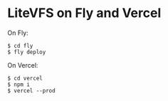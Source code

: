 # LiteVFS on Fly and Vercel

On Fly:

```
$ cd fly
$ fly deploy
```

On Vercel:

```
$ cd vercel
$ npm i
$ vercel --prod
```
